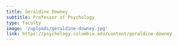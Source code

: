 ```yaml
---
title: Geraldine Downey
subtitle: Professor of Psychology
type: faculty
image: '/uploads/geraldine-downey.jpg'
link: https://psychology.columbia.edu/content/geraldine-downey
---
```

